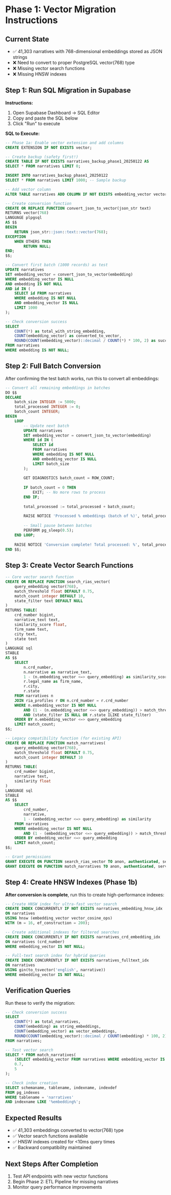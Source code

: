 # Phase 1: Vector Migration Instructions

## Current State
- ✅ 41,303 narratives with 768-dimensional embeddings stored as JSON strings
- ❌ Need to convert to proper PostgreSQL vector(768) type
- ❌ Missing vector search functions
- ❌ Missing HNSW indexes

## Step 1: Run SQL Migration in Supabase

**Instructions:**
1. Open Supabase Dashboard → SQL Editor
2. Copy and paste the SQL below
3. Click "Run" to execute

**SQL to Execute:**

```sql
-- Phase 1a: Enable vector extension and add columns
CREATE EXTENSION IF NOT EXISTS vector;

-- Create backup (safety first!)
CREATE TABLE IF NOT EXISTS narratives_backup_phase1_20250122 AS 
SELECT * FROM narratives LIMIT 0;

INSERT INTO narratives_backup_phase1_20250122 
SELECT * FROM narratives LIMIT 1000; -- Sample backup

-- Add vector column
ALTER TABLE narratives ADD COLUMN IF NOT EXISTS embedding_vector vector(768);

-- Create conversion function
CREATE OR REPLACE FUNCTION convert_json_to_vector(json_str text)
RETURNS vector(768)
LANGUAGE plpgsql
AS $$
BEGIN
    RETURN json_str::json::text::vector(768);
EXCEPTION
    WHEN OTHERS THEN
        RETURN NULL;
END;
$$;

-- Convert first batch (1000 records) as test
UPDATE narratives 
SET embedding_vector = convert_json_to_vector(embedding)
WHERE embedding_vector IS NULL 
AND embedding IS NOT NULL
AND id IN (
    SELECT id FROM narratives 
    WHERE embedding IS NOT NULL 
    AND embedding_vector IS NULL 
    LIMIT 1000
);

-- Check conversion success
SELECT 
    COUNT(*) as total_with_string_embedding,
    COUNT(embedding_vector) as converted_to_vector,
    ROUND(COUNT(embedding_vector)::decimal / COUNT(*) * 100, 2) as success_rate_percent
FROM narratives 
WHERE embedding IS NOT NULL;
```

## Step 2: Full Batch Conversion

After confirming the test batch works, run this to convert all embeddings:

```sql
-- Convert all remaining embeddings in batches
DO $$
DECLARE
    batch_size INTEGER := 5000;
    total_processed INTEGER := 0;
    batch_count INTEGER;
BEGIN
    LOOP
        -- Update next batch
        UPDATE narratives 
        SET embedding_vector = convert_json_to_vector(embedding)
        WHERE id IN (
            SELECT id 
            FROM narratives 
            WHERE embedding IS NOT NULL 
            AND embedding_vector IS NULL
            LIMIT batch_size
        );
        
        GET DIAGNOSTICS batch_count = ROW_COUNT;
        
        IF batch_count = 0 THEN
            EXIT; -- No more rows to process
        END IF;
        
        total_processed := total_processed + batch_count;
        
        RAISE NOTICE 'Processed % embeddings (batch of %)', total_processed, batch_count;
        
        -- Small pause between batches
        PERFORM pg_sleep(0.5);
    END LOOP;
    
    RAISE NOTICE 'Conversion complete! Total processed: %', total_processed;
END $$;
```

## Step 3: Create Vector Search Functions

```sql
-- Core vector search function
CREATE OR REPLACE FUNCTION search_rias_vector(
    query_embedding vector(768),
    match_threshold float DEFAULT 0.75,
    match_count integer DEFAULT 10,
    state_filter text DEFAULT NULL
)
RETURNS TABLE(
    crd_number bigint,
    narrative_text text,
    similarity_score float,
    firm_name text,
    city text,
    state text
)
LANGUAGE sql
STABLE
AS $$
    SELECT 
        n.crd_number,
        n.narrative as narrative_text,
        1 - (n.embedding_vector <=> query_embedding) as similarity_score,
        r.legal_name as firm_name,
        r.city,
        r.state
    FROM narratives n
    JOIN ria_profiles r ON n.crd_number = r.crd_number
    WHERE n.embedding_vector IS NOT NULL
        AND (1 - (n.embedding_vector <=> query_embedding)) > match_threshold
        AND (state_filter IS NULL OR r.state ILIKE state_filter)
    ORDER BY n.embedding_vector <=> query_embedding
    LIMIT match_count;
$$;

-- Legacy compatibility function (for existing API)
CREATE OR REPLACE FUNCTION match_narratives(
    query_embedding vector(768),
    match_threshold float DEFAULT 0.75,
    match_count integer DEFAULT 10
)
RETURNS TABLE(
    crd_number bigint,
    narrative text,
    similarity float
)
LANGUAGE sql
STABLE
AS $$
    SELECT 
        crd_number,
        narrative,
        1 - (embedding_vector <=> query_embedding) as similarity
    FROM narratives
    WHERE embedding_vector IS NOT NULL
        AND (1 - (embedding_vector <=> query_embedding)) > match_threshold
    ORDER BY embedding_vector <=> query_embedding
    LIMIT match_count;
$$;

-- Grant permissions
GRANT EXECUTE ON FUNCTION search_rias_vector TO anon, authenticated, service_role;
GRANT EXECUTE ON FUNCTION match_narratives TO anon, authenticated, service_role;
```

## Step 4: Create HNSW Indexes (Phase 1b)

**After conversion is complete**, run this to create high-performance indexes:

```sql
-- Create HNSW index for ultra-fast vector search
CREATE INDEX CONCURRENTLY IF NOT EXISTS narratives_embedding_hnsw_idx 
ON narratives 
USING hnsw (embedding_vector vector_cosine_ops) 
WITH (m = 16, ef_construction = 200);

-- Create additional indexes for filtered searches
CREATE INDEX CONCURRENTLY IF NOT EXISTS narratives_crd_embedding_idx
ON narratives (crd_number)
WHERE embedding_vector IS NOT NULL;

-- Full-text search index for hybrid queries
CREATE INDEX CONCURRENTLY IF NOT EXISTS narratives_fulltext_idx
ON narratives 
USING gin(to_tsvector('english', narrative))
WHERE embedding_vector IS NOT NULL;
```

## Verification Queries

Run these to verify the migration:

```sql
-- Check conversion success
SELECT 
    COUNT(*) as total_narratives,
    COUNT(embedding) as string_embeddings,
    COUNT(embedding_vector) as vector_embeddings,
    ROUND(COUNT(embedding_vector)::decimal / COUNT(embedding) * 100, 2) as conversion_rate
FROM narratives;

-- Test vector search
SELECT * FROM match_narratives(
    (SELECT embedding_vector FROM narratives WHERE embedding_vector IS NOT NULL LIMIT 1),
    0.7,
    5
);

-- Check index creation
SELECT schemaname, tablename, indexname, indexdef 
FROM pg_indexes 
WHERE tablename = 'narratives' 
AND indexname LIKE '%embedding%';
```

## Expected Results
- ✅ 41,303 embeddings converted to vector(768) type
- ✅ Vector search functions available
- ✅ HNSW indexes created for <10ms query times
- ✅ Backward compatibility maintained

## Next Steps After Completion
1. Test API endpoints with new vector functions
2. Begin Phase 2: ETL Pipeline for missing narratives
3. Monitor query performance improvements
